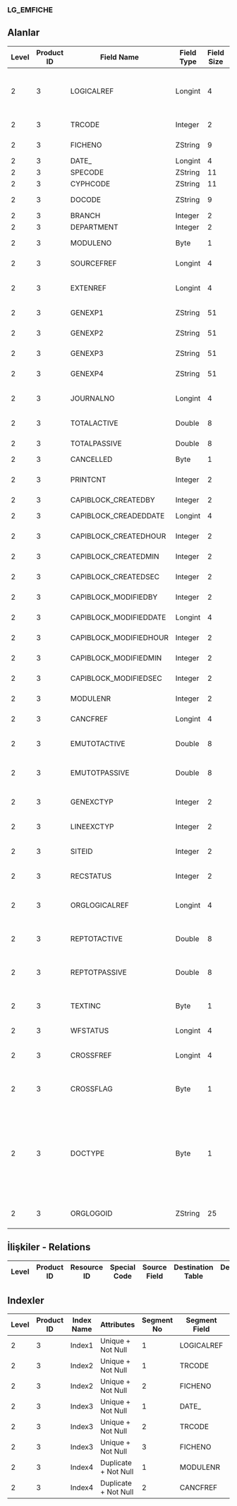 ### LG_EMFICHE

## Alanlar

**Level**|**Product ID**|**Field Name**|**Field Type**|**Field Size**|**Field Offset**|**Türkçe Açıklama**|**Expression**
-----|-----|-----|-----|-----|-----|-----|-----
2|3|LOGICALREF|Longint|4|0|Genel Muhasebe Fişi Log. Ref.|General Ledger Voucher Logical Reference
2|3|TRCODE|Integer|2|4|Fiş türü|Voucher Type
2|3|FICHENO|ZString|9|6|Fiş Numarası|Voucher Number
2|3|DATE_|Longint|4|15|Tarih|Date
2|3|SPECODE|ZString|11|19|Özel Kod|Aux. Code
2|3|CYPHCODE|ZString|11|30|Yetki Kodu|Auth. Code
2|3|DOCODE|ZString|9|41|Belge Numarası|Document Number
2|3|BRANCH|Integer|2|50|İşyeri|Division
2|3|DEPARTMENT|Integer|2|52|Bölüm|Department
2|3|MODULENO|Byte|1|54|Kullanımda Değil|Not In Use
2|3|SOURCEFREF|Longint|4|55|Kullanımda Değil|Not In Use
2|3|EXTENREF|Longint|4|59|Dosya Uzantısı Referansı|Extension File Reference
2|3|GENEXP1|ZString|51|63|Genel Açıklama|General Description
2|3|GENEXP2|ZString|51|114|Genel Açıklama|General Description
2|3|GENEXP3|ZString|51|165|Genel Açıklama|General Description
2|3|GENEXP4|ZString|51|216|Genel Açıklama|General Description
2|3|JOURNALNO|Longint|4|267|Yevmiye Madde Numarası|Journal Number
2|3|TOTALACTIVE|Double|8|271|Toplam aktif|Total Active
2|3|TOTALPASSIVE|Double|8|279|Kullanım dışı toplamı|Total Passive
2|3|CANCELLED|Byte|1|287|İptal Edilmiş|Cancelled
2|3|PRINTCNT|Integer|2|288|Basılmış Toplam Hesap|Total Count of Printed
2|3|CAPIBLOCK_CREATEDBY|Integer|2|290|Oluşturan|Created By
2|3|CAPIBLOCK_CREADEDDATE|Longint|4|292|Oluşturulma Tarihi|Created Date
2|3|CAPIBLOCK_CREATEDHOUR|Integer|2|296|Oluşturulma Saati|Created Hour
2|3|CAPIBLOCK_CREATEDMIN|Integer|2|298|Oluşturulma Dakikası|Created Minute
2|3|CAPIBLOCK_CREATEDSEC|Integer|2|300|Oluşturulma Saniyesi|Created Second
2|3|CAPIBLOCK_MODIFIEDBY|Integer|2|302|Değiştiren|Modified By
2|3|CAPIBLOCK_MODIFIEDDATE|Longint|4|304|Değiştirilme Tarihi|Modified Date
2|3|CAPIBLOCK_MODIFIEDHOUR|Integer|2|308|Değiştirilme Saati|Modified Hour
2|3|CAPIBLOCK_MODIFIEDMIN|Integer|2|310|Değiştirilme Dakikası|Modified Minute
2|3|CAPIBLOCK_MODIFIEDSEC|Integer|2|312|Değiştirilme Saniyesi|Modified Second
2|3|MODULENR|Integer|2|314|Modül Numarası|Module Number
2|3|CANCFREF|Longint|4|316|Kullanımda Değil|Not In Use
2|3|EMUTOTACTIVE|Double|8|320|Toplam aktif (EURO)|Total Active (EURO)
2|3|EMUTOTPASSIVE|Double|8|328|Kullanım dışı toplamı (EURO)|Total Passive (EURO)
2|3|GENEXCTYP|Integer|2|336|Döviz Türü (Genel)|F. Currency Type (General)
2|3|LINEEXCTYP|Integer|2|338|Döviz Türü (Satır)|F. Currency Type (Line)
2|3|SITEID|Integer|2|340|Veri Merkezi|Data Processing Site
2|3|RECSTATUS|Integer|2|342|Kayıt Durumu|Record Status
2|3|ORGLOGICALREF|Longint|4|344|Orijinal Kayıt Log. Ref.|Original Record Logical Reference
2|3|REPTOTACTIVE|Double|8|348|Toplam aktif (RD)|Total Active (Reporting Currency)
2|3|REPTOTPASSIVE|Double|8|356|Kullanım dışı toplamı (RD)|Total Passive (Reporting Currency)
2|3|TEXTINC|Byte|1|364|Ayrıntılı Açıklama İçerir|Contains Detail Description
2|3|WFSTATUS|Longint|4|365|Kullanımda Değil|Not In Use
2|3|CROSSFREF|Longint|4|369|Ters Kayıt Ref.|Inverse Record Reference
2|3|CROSSFLAG|Byte|1|373|Ters işaretleme ;0 Orijinal;1 Ters|Inverse Flag ;0 Original;1 Inverse
2|3|DOCTYPE|Byte|1|374|Fiş satış maliyeti durumu ;0 Normal;1 Satış maliyeti;2 Satış maliyeti farkları|Cost Of Sales Status Of Voucher ;0 Normal;1 Cost Of Sales;2 Differences Of Cost Of Sales
2|3|ORGLOGOID|ZString|25|375|Veri Merkezi|Data Processing Site

## İlişkiler - Relations
**Level**|**Product ID**|**Resource ID**|**Special Code**|**Source Field**|**Destination Table**|**Destination Field**|**Relation Type**|**Extra Condition**
-----|-----|-----|-----|-----|-----|-----|-----|-----

## Indexler
**Level**|**Product ID**|**Index Name**|**Attributes**|**Segment No**|**Segment Field**|**Sense**
-----|-----|-----|-----|-----|-----|-----
2|3|Index1|Unique + Not Null|1|LOGICALREF|Ascending
2|3|Index2|Unique + Not Null|1|TRCODE|Ascending
2|3|Index2|Unique + Not Null|2|FICHENO|Ascending
2|3|Index3|Unique + Not Null|1|DATE_|Ascending
2|3|Index3|Unique + Not Null|2|TRCODE|Ascending
2|3|Index3|Unique + Not Null|3|FICHENO|Ascending
2|3|Index4|Duplicate + Not Null|1|MODULENR|Ascending
2|3|Index4|Duplicate + Not Null|2|CANCFREF|Ascending
